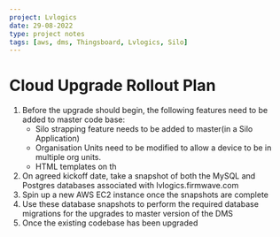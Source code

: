 ```yaml
---
project: Lvlogics
date: 29-08-2022
type: project notes
tags: [aws, dms, Thingsboard, Lvlogics, Silo]
---
```


# Cloud Upgrade Rollout Plan

1. Before the upgrade should begin, the following features need to be added to master code base:
	- Silo strapping feature needs to be added to master(in a Silo Application)
	- Organisation Units need to be modified to allow a device to be in multiple org units.
	- HTML templates on th
2. On agreed kickoff date, take a snapshot of both the MySQL and Postgres databases associated with lvlogics.firmwave.com
3. Spin up a new AWS EC2 instance once the snapshots are complete 
4. Use these database snapshots to perform the required database migrations for the upgrades to master version of the DMS 
5. Once the existing codebase has been upgraded 